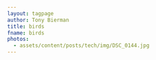 ```yaml
---
layout: tagpage
author: Tony Bierman
title: birds
fname: birds
photos:
  - assets/content/posts/tech/img/DSC_0144.jpg
---
```

